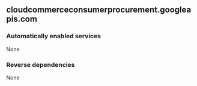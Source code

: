 ## cloudcommerceconsumerprocurement.googleapis.com

### Automatically enabled services

None

### Reverse dependencies

None
